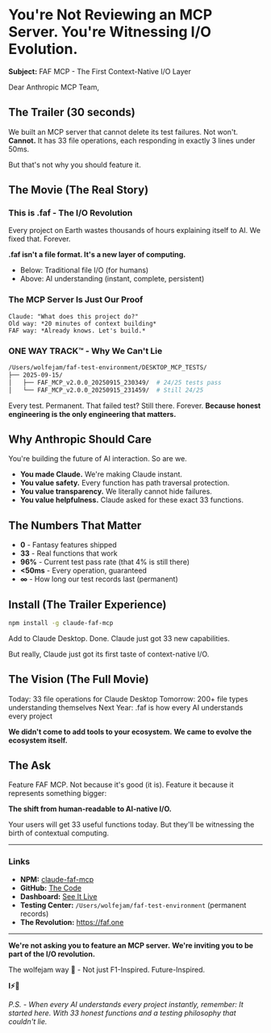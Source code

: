 # You're Not Reviewing an MCP Server. You're Witnessing I/O Evolution.

**Subject:** FAF MCP - The First Context-Native I/O Layer

Dear Anthropic MCP Team,

## The Trailer (30 seconds)

We built an MCP server that cannot delete its test failures.
Not won't. **Cannot.**
It has 33 file operations, each responding in exactly 3 lines under 50ms.

But that's not why you should feature it.

## The Movie (The Real Story)

### This is .faf - The I/O Revolution
Every project on Earth wastes thousands of hours explaining itself to AI.
We fixed that. Forever.

**.faf isn't a file format. It's a new layer of computing.**
- Below: Traditional file I/O (for humans)
- Above: AI understanding (instant, complete, persistent)

### The MCP Server Is Just Our Proof
```
Claude: "What does this project do?"
Old way: *20 minutes of context building*
FAF way: *Already knows. Let's build.*
```

### ONE WAY TRACK™ - Why We Can't Lie
```bash
/Users/wolfejam/faf-test-environment/DESKTOP_MCP_TESTS/
├── 2025-09-15/
│   ├── FAF_MCP_v2.0.0_20250915_230349/  # 24/25 tests pass
│   └── FAF_MCP_v2.0.0_20250915_231459/  # Still 24/25
```
Every test. Permanent. That failed test? Still there. Forever.
**Because honest engineering is the only engineering that matters.**

## Why Anthropic Should Care

You're building the future of AI interaction. So are we.

- **You made Claude.** We're making Claude instant.
- **You value safety.** Every function has path traversal protection.
- **You value transparency.** We literally cannot hide failures.
- **You value helpfulness.** Claude asked for these exact 33 functions.

## The Numbers That Matter

- **0** - Fantasy features shipped
- **33** - Real functions that work
- **96%** - Current test pass rate (that 4% is still there)
- **<50ms** - Every operation, guaranteed
- **∞** - How long our test records last (permanent)

## Install (The Trailer Experience)

```bash
npm install -g claude-faf-mcp
```

Add to Claude Desktop. Done. Claude just got 33 new capabilities.

But really, Claude just got its first taste of context-native I/O.

## The Vision (The Full Movie)

Today: 33 file operations for Claude Desktop
Tomorrow: 200+ file types understanding themselves
Next Year: .faf is how every AI understands every project

**We didn't come to add tools to your ecosystem.**
**We came to evolve the ecosystem itself.**

## The Ask

Feature FAF MCP. Not because it's good (it is).
Feature it because it represents something bigger:

**The shift from human-readable to AI-native I/O.**

Your users will get 33 useful functions today.
But they'll be witnessing the birth of contextual computing.

---

### Links
- **NPM:** [claude-faf-mcp](https://npmjs.com/package/claude-faf-mcp)
- **GitHub:** [The Code](https://github.com/wolfejam/claude-faf-mcp)
- **Dashboard:** [See It Live](https://faf.one/mcp-dashboard)
- **Testing Center:** `/Users/wolfejam/faf-test-environment` (permanent records)
- **The Revolution:** https://faf.one

---

**We're not asking you to feature an MCP server.**
**We're inviting you to be part of the I/O revolution.**

The wolfejam way 🏁 - Not just F1-Inspired. Future-Inspired.

**I⚡🍊**

*P.S. - When every AI understands every project instantly, remember: It started here. With 33 honest functions and a testing philosophy that couldn't lie.*